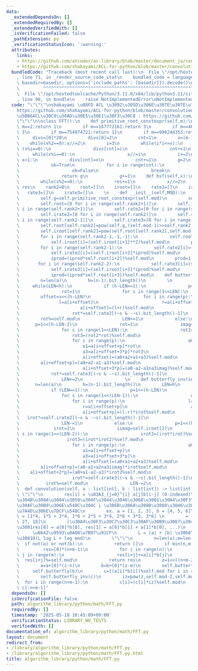 ```yaml
---
data:
  _extendedDependsOn: []
  _extendedRequiredBy: []
  _extendedVerifiedWith: []
  _isVerificationFailed: false
  _pathExtension: py
  _verificationStatusIcon: ':warning:'
  attributes:
    links:
    - https://github.com/atcoder/ac-library/blob/master/document_ja/convolution.md
    - https://github.com/shakayami/ACL-for-python/blob/master/convolution.py
  bundledCode: "Traceback (most recent call last):\n  File \"/opt/hostedtoolcache/Python/3.11.0/x64/lib/python3.11/site-packages/onlinejudge_verify/documentation/build.py\"\
    , line 71, in _render_source_code_stat\n    bundled_code = language.bundle(stat.path,\
    \ basedir=basedir, options={'include_paths': [basedir]}).decode()\n          \
    \         ^^^^^^^^^^^^^^^^^^^^^^^^^^^^^^^^^^^^^^^^^^^^^^^^^^^^^^^^^^^^^^^^^^^^^^^^^^^^^^^^^\n\
    \  File \"/opt/hostedtoolcache/Python/3.11.0/x64/lib/python3.11/site-packages/onlinejudge_verify/languages/python.py\"\
    , line 96, in bundle\n    raise NotImplementedError\nNotImplementedError\n"
  code: "\"\"\"\nshakayami \u88FD ACL \u3092\u305D\u306E\u307E\u307E\u7A83\u76D7\n\
    https://github.com/shakayami/ACL-for-python/blob/master/convolution.py\n\u672C\
    \u5BB6ACL\u30C9\u30AD\u30E5\u30E1\u30F3\u30C8 : https://github.com/atcoder/ac-library/blob/master/document_ja/convolution.md\n\
    \"\"\"\n\nclass FFT():\n    def primitive_root_constexpr(self,m):\n        if\
    \ m==2:return 1\n        if m==167772161:return 3\n        if m==469762049:return\
    \ 3\n        if m==754974721:return 11\n        if m==998244353:return 3\n   \
    \     divs=[0]*20\n        divs[0]=2\n        cnt=1\n        x=(m-1)//2\n    \
    \    while(x%2==0):x//=2\n        i=3\n        while(i*i<=x):\n            if\
    \ (x%i==0):\n                divs[cnt]=i\n                cnt+=1\n           \
    \     while(x%i==0):\n                    x//=i\n            i+=2\n        if\
    \ x>1:\n            divs[cnt]=x\n            cnt+=1\n        g=2\n        while(1):\n\
    \            ok=True\n            for i in range(cnt):\n                if pow(g,(m-1)//divs[i],m)==1:\n\
    \                    ok=False\n                    break\n            if ok:\n\
    \                return g\n            g+=1\n    def bsf(self,x):\n        res=0\n\
    \        while(x%2==0):\n            res+=1\n            x//=2\n        return\
    \ res\n    rank2=0\n    root=[]\n    iroot=[]\n    rate2=[]\n    irate2=[]\n \
    \   rate3=[]\n    irate3=[]\n    \n    def __init__(self,MOD):\n        self.mod=MOD\n\
    \        self.g=self.primitive_root_constexpr(self.mod)\n        self.rank2=self.bsf(self.mod-1)\n\
    \        self.root=[0 for i in range(self.rank2+1)]\n        self.iroot=[0 for\
    \ i in range(self.rank2+1)]\n        self.rate2=[0 for i in range(self.rank2)]\n\
    \        self.irate2=[0 for i in range(self.rank2)]\n        self.rate3=[0 for\
    \ i in range(self.rank2-1)]\n        self.irate3=[0 for i in range(self.rank2-1)]\n\
    \        self.root[self.rank2]=pow(self.g,(self.mod-1)>>self.rank2,self.mod)\n\
    \        self.iroot[self.rank2]=pow(self.root[self.rank2],self.mod-2,self.mod)\n\
    \        for i in range(self.rank2-1,-1,-1):\n            self.root[i]=(self.root[i+1]**2)%self.mod\n\
    \            self.iroot[i]=(self.iroot[i+1]**2)%self.mod\n        prod=1;iprod=1\n\
    \        for i in range(self.rank2-1):\n            self.rate2[i]=(self.root[i+2]*prod)%self.mod\n\
    \            self.irate2[i]=(self.iroot[i+2]*iprod)%self.mod\n            prod=(prod*self.iroot[i+2])%self.mod\n\
    \            iprod=(iprod*self.root[i+2])%self.mod\n        prod=1;iprod=1\n \
    \       for i in range(self.rank2-2):\n            self.rate3[i]=(self.root[i+3]*prod)%self.mod\n\
    \            self.irate3[i]=(self.iroot[i+3]*iprod)%self.mod\n            prod=(prod*self.iroot[i+3])%self.mod\n\
    \            iprod=(iprod*self.root[i+3])%self.mod\n    def butterfly(self,a):\n\
    \        n=len(a)\n        h=(n-1).bit_length()\n        \n        LEN=0\n   \
    \     while(LEN<h):\n            if (h-LEN==1):\n                p=1<<(h-LEN-1)\n\
    \                rot=1\n                for s in range(1<<LEN):\n            \
    \        offset=s<<(h-LEN)\n                    for i in range(p):\n         \
    \               l=a[i+offset]\n                        r=a[i+offset+p]*rot\n \
    \                       a[i+offset]=(l+r)%self.mod\n                        a[i+offset+p]=(l-r)%self.mod\n\
    \                    rot*=self.rate2[(~s & -~s).bit_length()-1]\n            \
    \        rot%=self.mod\n                LEN+=1\n            else:\n          \
    \      p=1<<(h-LEN-2)\n                rot=1\n                imag=self.root[2]\n\
    \                for s in range(1<<LEN):\n                    rot2=(rot*rot)%self.mod\n\
    \                    rot3=(rot2*rot)%self.mod\n                    offset=s<<(h-LEN)\n\
    \                    for i in range(p):\n                        a0=a[i+offset]\n\
    \                        a1=a[i+offset+p]*rot\n                        a2=a[i+offset+2*p]*rot2\n\
    \                        a3=a[i+offset+3*p]*rot3\n                        a1na3imag=(a1-a3)%self.mod*imag\n\
    \                        a[i+offset]=(a0+a2+a1+a3)%self.mod\n                \
    \        a[i+offset+p]=(a0+a2-a1-a3)%self.mod\n                        a[i+offset+2*p]=(a0-a2+a1na3imag)%self.mod\n\
    \                        a[i+offset+3*p]=(a0-a2-a1na3imag)%self.mod\n        \
    \            rot*=self.rate3[(~s & -~s).bit_length()-1]\n                    rot%=self.mod\n\
    \                LEN+=2\n                \n    def butterfly_inv(self,a):\n  \
    \      n=len(a)\n        h=(n-1).bit_length()\n        LEN=h\n        while(LEN):\n\
    \            if (LEN==1):\n                p=1<<(h-LEN)\n                irot=1\n\
    \                for s in range(1<<(LEN-1)):\n                    offset=s<<(h-LEN+1)\n\
    \                    for i in range(p):\n                        l=a[i+offset]\n\
    \                        r=a[i+offset+p]\n                        a[i+offset]=(l+r)%self.mod\n\
    \                        a[i+offset+p]=(l-r)*irot%self.mod\n                 \
    \   irot*=self.irate2[(~s & -~s).bit_length()-1]\n                    irot%=self.mod\n\
    \                LEN-=1\n            else:\n                p=1<<(h-LEN)\n   \
    \             irot=1\n                iimag=self.iroot[2]\n                for\
    \ s in range(1<<(LEN-2)):\n                    irot2=(irot*irot)%self.mod\n  \
    \                  irot3=(irot*irot2)%self.mod\n                    offset=s<<(h-LEN+2)\n\
    \                    for i in range(p):\n                        a0=a[i+offset]\n\
    \                        a1=a[i+offset+p]\n                        a2=a[i+offset+2*p]\n\
    \                        a3=a[i+offset+3*p]\n                        a2na3iimag=(a2-a3)*iimag%self.mod\n\
    \                        a[i+offset]=(a0+a1+a2+a3)%self.mod\n                \
    \        a[i+offset+p]=(a0-a1+a2na3iimag)*irot%self.mod\n                    \
    \    a[i+offset+2*p]=(a0+a1-a2-a3)*irot2%self.mod\n                        a[i+offset+3*p]=(a0-a1-a2na3iimag)*irot3%self.mod\n\
    \                    irot*=self.irate3[(~s & -~s).bit_length()-1]\n          \
    \          irot%=self.mod\n                LEN-=2\n                \n    \n  \
    \  def convolution(self, a : list[int], b : list[int]) -> list[int]:\n       \
    \ \"\"\"\n        res[i] = \u03A3_{j=0}^{i} a[j]b[i-j] (0-indexed)\n        \u308F\
    \u304B\u308A\u3084\u3059\u304F\u3044\u3046\u3068\u3001\u30A4\u30F3\u30C7\u30C3\
    \u30AF\u30B9\u306E\u548C\u304C i \u306B\u306A\u308B\u3088\u3046\u306A a, b \u306E\
    \u7A4D\u306E\u7DCF\u548C\n        ex. a = [1, 2, 3], b = [4, 5, 6]\n        res\
    \ = [1*4, 1*5 + 2*4, 1*6 + 2*5 + 3*4, 2*6 + 3*5, 3*6] \n        = [4, 13, 28,\
    \ 27, 18]\n        (\u30A4\u30F3\u30C7\u30C3\u30AF\u30B9\u3067\u3044\u3046\u3068\
    \u3001res[0] = a[0]*b[0], res[1] = a[0]*b[1] + a[1]*b[0], ...)\n        \n   \
    \     \u6642\u9593\u8A08\u7B97\u91CF\n        L = |a| + |b| \u3068\u3057\u3066\
    \u3001O(L log L + log mod)\n        \"\"\"\n        n=len(a);m=len(b)\n      \
    \  if not(a) or not(b):\n            return []\n        if min(n,m)<=40:\n   \
    \         res=[0]*(n+m-1)\n            for i in range(n):\n                for\
    \ j in range(m):\n                    res[i+j]+=a[i]*b[j]\n                  \
    \  res[i+j]%=self.mod\n            return res\n        z=1<<((n+m-2).bit_length())\n\
    \        a=a+[0]*(z-n)\n        b=b+[0]*(z-m)\n        self.butterfly(a)\n   \
    \     self.butterfly(b)\n        c=[(a[i]*b[i])%self.mod for i in range(z)]\n\
    \        self.butterfly_inv(c)\n        iz=pow(z,self.mod-2,self.mod)\n      \
    \  for i in range(n+m-1):\n            c[i]=(c[i]*iz)%self.mod\n        return\
    \ c[:n+m-1]"
  dependsOn: []
  isVerificationFile: false
  path: algorithm_library/python/math/FFT.py
  requiredBy: []
  timestamp: '2025-05-18 10:45:09+09:00'
  verificationStatus: LIBRARY_NO_TESTS
  verifiedWith: []
documentation_of: algorithm_library/python/math/FFT.py
layout: document
redirect_from:
- /library/algorithm_library/python/math/FFT.py
- /library/algorithm_library/python/math/FFT.py.html
title: algorithm_library/python/math/FFT.py
---
```


